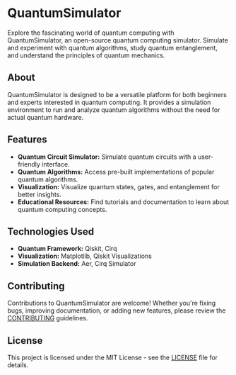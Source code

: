 # QuantumSimulator

Explore the fascinating world of quantum computing with QuantumSimulator, an open-source quantum computing simulator. Simulate and experiment with quantum algorithms, study quantum entanglement, and understand the principles of quantum mechanics.

## About

QuantumSimulator is designed to be a versatile platform for both beginners and experts interested in quantum computing. It provides a simulation environment to run and analyze quantum algorithms without the need for actual quantum hardware.

## Features

- **Quantum Circuit Simulator:** Simulate quantum circuits with a user-friendly interface.
- **Quantum Algorithms:** Access pre-built implementations of popular quantum algorithms.
- **Visualization:** Visualize quantum states, gates, and entanglement for better insights.
- **Educational Resources:** Find tutorials and documentation to learn about quantum computing concepts.

## Technologies Used

- **Quantum Framework:** Qiskit, Cirq
- **Visualization:** Matplotlib, Qiskit Visualizations
- **Simulation Backend:** Aer, Cirq Simulator

## Contributing

Contributions to QuantumSimulator are welcome! Whether you're fixing bugs, improving documentation, or adding new features, please review the [CONTRIBUTING](CONTRIBUTING.md) guidelines.

## License

This project is licensed under the MIT License - see the [LICENSE](LICENSE) file for details.
